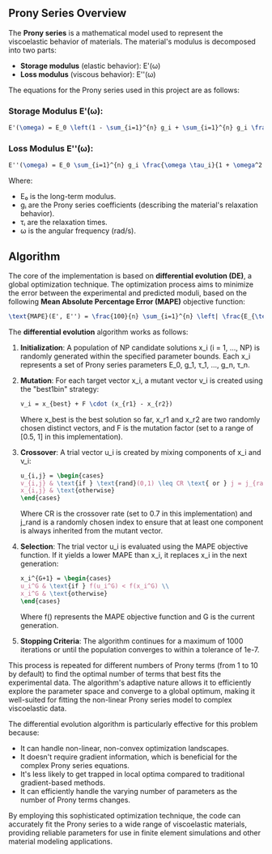 ## Prony Series Overview

The **Prony series** is a mathematical model used to represent the viscoelastic behavior of materials. The material's modulus is decomposed into two parts:
- **Storage modulus** (elastic behavior): E'(ω)
- **Loss modulus** (viscous behavior): E''(ω)

The equations for the Prony series used in this project are as follows:

### Storage Modulus E'(ω):

```latex
E'(\omega) = E_0 \left(1 - \sum_{i=1}^{n} g_i + \sum_{i=1}^{n} g_i \frac{\omega^2 \tau_i^2}{1 + \omega^2 \tau_i^2} \right)
```

### Loss Modulus E''(ω):

```latex
E''(\omega) = E_0 \sum_{i=1}^{n} g_i \frac{\omega \tau_i}{1 + \omega^2 \tau_i^2}
```

Where:
- E₀ is the long-term modulus.
- gᵢ are the Prony series coefficients (describing the material's relaxation behavior).
- τᵢ are the relaxation times.
- ω is the angular frequency (rad/s).

## Algorithm

The core of the implementation is based on **differential evolution (DE)**, a global optimization technique. The optimization process aims to minimize the error between the experimental and predicted moduli, based on the following **Mean Absolute Percentage Error (MAPE)** objective function:

```latex
\text{MAPE}(E', E'') = \frac{100}{n} \sum_{i=1}^{n} \left| \frac{E_{\text{exp}}' - E_{\text{calc}}'}{E_{\text{exp}}'} \right| + \frac{100}{n} \sum_{i=1}^{n} \left| \frac{E_{\text{exp}}'' - E_{\text{calc}}''}{E_{\text{exp}}''} \right|
```

The **differential evolution** algorithm works as follows:

1. **Initialization**: 
   A population of NP candidate solutions x_i (i = 1, ..., NP) is randomly generated within the specified parameter bounds. Each x_i represents a set of Prony series parameters E_0, g_1, τ_1, ..., g_n, τ_n.

2. **Mutation**: 
   For each target vector x_i, a mutant vector v_i is created using the "best1bin" strategy:
   
   ```latex
   v_i = x_{best} + F \cdot (x_{r1} - x_{r2})
   ```
   
   Where x_best is the best solution so far, x_r1 and x_r2 are two randomly chosen distinct vectors, and F is the mutation factor (set to a range of [0.5, 1] in this implementation).

3. **Crossover**: 
   A trial vector u_i is created by mixing components of x_i and v_i:
   
   ```latex
   u_{i,j} = \begin{cases} 
   v_{i,j} & \text{if } \text{rand}(0,1) \leq CR \text{ or } j = j_{rand} \\ 
   x_{i,j} & \text{otherwise} 
   \end{cases}
   ```
   
   Where CR is the crossover rate (set to 0.7 in this implementation) and j_rand is a randomly chosen index to ensure that at least one component is always inherited from the mutant vector.

4. **Selection**: 
   The trial vector u_i is evaluated using the MAPE objective function. If it yields a lower MAPE than x_i, it replaces x_i in the next generation:
   
   ```latex
   x_i^{G+1} = \begin{cases} 
   u_i^G & \text{if } f(u_i^G) < f(x_i^G) \\ 
   x_i^G & \text{otherwise} 
   \end{cases}
   ```
   
   Where f() represents the MAPE objective function and G is the current generation.

5. **Stopping Criteria**: 
   The algorithm continues for a maximum of 1000 iterations or until the population converges to within a tolerance of 1e-7.


This process is repeated for different numbers of Prony terms (from 1 to 10 by default) to find the optimal number of terms that best fits the experimental data. The algorithm's adaptive nature allows it to efficiently explore the parameter space and converge to a global optimum, making it well-suited for fitting the non-linear Prony series model to complex viscoelastic data.

The differential evolution algorithm is particularly effective for this problem because:
- It can handle non-linear, non-convex optimization landscapes.
- It doesn't require gradient information, which is beneficial for the complex Prony series equations.
- It's less likely to get trapped in local optima compared to traditional gradient-based methods.
- It can efficiently handle the varying number of parameters as the number of Prony terms changes.

By employing this sophisticated optimization technique, the code can accurately fit the Prony series to a wide range of viscoelastic materials, providing reliable parameters for use in finite element simulations and other material modeling applications.
